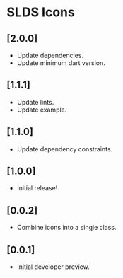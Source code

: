 # SLDS Icons

## [2.0.0]

- Update dependencies.
- Update minimum dart version.

## [1.1.1]

- Update lints.
- Update example.

## [1.1.0]

- Update dependency constraints.

## [1.0.0]

- Initial release!

## [0.0.2]

- Combine icons into a single class.

## [0.0.1]

- Initial developer preview.
